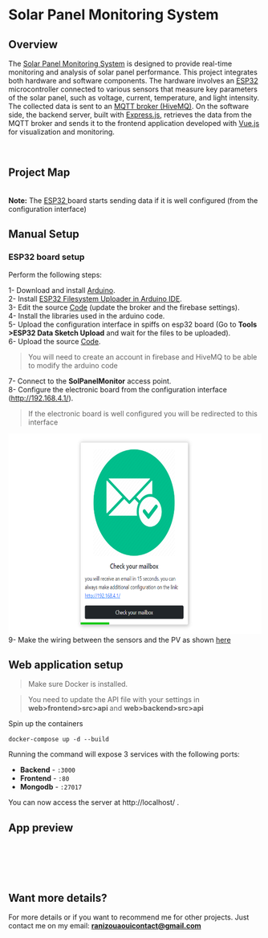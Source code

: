 # Solar Panel Monitoring System
## Overview
The <a href="https://github.com/ranizouaoui/solar-panel-monitoring/">Solar Panel Monitoring System</a> is designed to provide real-time monitoring and analysis of solar panel performance. This project integrates both hardware and software components. The hardware involves an <a href="https://www.espressif.com/en/products/socs/esp32">ESP32</a> microcontroller connected to various sensors that measure key parameters of the solar panel, such as voltage, current, temperature, and light intensity. The collected data is sent to an <a href="https://www.hivemq.com/">MQTT broker (HiveMQ)</a>. On the software side, the backend server, built with <a href="https://expressjs.com/">Express.js</a>, retrieves the data from the MQTT broker and sends it to the frontend application developed with <a href="https://vuejs.org/">Vue.js</a> for visualization and monitoring.

<div align="center"> 
<img src="https://github.com/ranizouaoui/solar-panel-monitoring/blob/main/pictures/home-interface.png" alt="" />
 </div>
 
## Project Map
<div align="center"> 
<img src="https://github.com/ranizouaoui/solar-panel-monitoring/blob/main/pictures/pv-arch.gif" alt="" />
 </div>
<strong> Note:</strong> The <a href="https://www.espressif.com/en/products/socs/esp32" >ESP32 </a>board starts sending data if it is well configured (from the configuration interface)

 ## Manual Setup
 ### ESP32 board setup
 Perform the following steps:

 1- Download and install <a href="https://www.arduino.cc/">Arduino</a>.<br/>
 2- Install <a href="https://randomnerdtutorials.com/install-esp32-filesystem-uploader-arduino-ide/">ESP32 Filesystem Uploader in Arduino IDE</a>.<br/>
 3- Edit the source <a href="https://github.com/ranizouaoui/Solar-Panel-Monitoring-System/blob/main/iot/code_arduino_final/main_code/main_code.ino">Code</a> (update the broker and the firebase settings).<br/>
 4- Install the libraries used in the arduino code.<br/>
 5- Upload the configuration interface in spiffs on esp32 board (Go to <strong> Tools >ESP32 Data Sketch Upload</strong> and wait for the files to be uploaded).<br/>
 6- Upload the source <a href="https://github.com/ranizouaoui/Solar-Panel-Monitoring-System/blob/main/iot/code_arduino_final/main_code/main_code.ino">Code</a>. <br/>
 
 <blockquote> <p dir="auto">You will need to create an account in firebase and HiveMQ to be able to modify the arduino code</p></blockquote>

 7- Connect to the <strong>SolPanelMonitor</strong> access point. <br/>
 8- Configure the electronic board from the configuration interface (http://192.168.4.1/). <br/>
 
  <blockquote> <p dir="auto">If the electronic board is well configured you will be redirected to this interface</p></blockquote>
   <div align="center"> 
 <img src="https://github.com/ranizouaoui/ESP32-Based-IoT-Tracking-System/blob/main/pictures/configuration1.png" style="height: 400px;" alt="" />
 </div>
9- Make the wiring between the sensors and the PV as shown <a href="https://github.com/ranizouaoui/solar-panel-monitoring/blob/main/pictures/wiring.png">here</a>

## Web application setup

<blockquote>
<p dir="auto">Make sure Docker is installed.</p>
</blockquote>

<blockquote> <p dir="auto">You need to update the API file with your settings in <strong> web>frontend>src>api </strong> and <strong>web>backend>src>api</strong> </p></blockquote>
<p dir="auto">Spin up the containers</p>

```
docker-compose up -d --build
```
Running the command will expose 3 services with the following ports:
<ul dir="auto">

<li><strong>Backend</strong> - <code>:3000</code></li>
<li><strong>Frontend</strong> - <code>:80</code></li>
<li><strong>Mongodb</strong> - <code>:27017</code></li>
</ul>

You can now access the server at http://localhost/ .

## App preview
 
 <div align="center"> 
<img src="https://github.com/ranizouaoui/solar-panel-monitoring/blob/main/pictures/user-interface.png" alt="" />
 </div>
  <div align="center"> 
<img src="https://github.com/ranizouaoui/solar-panel-monitoring/blob/main/pictures/login-interface.png" alt="" />
 </div>
   <div align="center"> 
<img src="https://github.com/ranizouaoui/solar-panel-monitoring/blob/main/pictures/History-interface.png" alt="" />
 </div>
 <div align="center"> 
<img src="https://github.com/ranizouaoui/solar-panel-monitoring/blob/main/pictures/services-interface.png" alt="" />
 </div>
 
 ## Want more details?
 
 For more details or if you want to recommend me for other projects. Just contact me on my email: <strong> ranizouaouicontact@gmail.com </strong>
